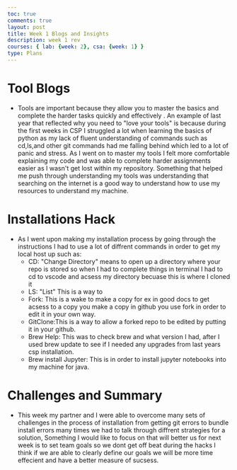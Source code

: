 ```yaml
---
toc: true
comments: true
layout: post
title: Week 1 Blogs and Insights 
description: week 1 rev 
courses: { lab: {week: 2}, csa: {week: 1} }
type: Plans
---
```


# Tool Blogs
- Tools are important because they allow you to master the basics and complete the harder tasks quickly and effectively . An example of last year that reflected why you need to "love your tools" is because during the first weeks in CSP I struggled a lot when learning the basics of python as my lack of fluent understanding of commands such as cd,ls,and other git commands had me falling behind which led to a lot of panic and stress. As I went on to master my tools I felt more comfortable explaining my code and was able to complete harder assignments easier as I wasn't get lost within my repository. Something that helped me push through understanding my tools was understanding that searching on the internet is a good way to understand how to use my resources to understand my machine.  


# Installations Hack
- As I went upon making my installation process by going through the instructions I had to use a lot of diffrent commands in order to get my local host up such as:
    - CD: "Change Directory" means to  open up a directory where your repo is stored so when I had to complete things in terminal I had to cd to vscode and acsess my directory becuase this is where I cloned it 
    - LS: "List" This is a way to 
    - Fork: This is a wake to make a copy for ex in good docs to get acsess to a copy you make a copy in github you use fork in order to edit it in your own way. 
    - GitClone:This is a way to allow a forked repo to be edited by putting it in your github.
    - Brew Help: This was to check brew and what version I had, after I used brew update to see if I needed any upgrades from last years csp installation.
    - Brew install Jupyter: This is in order to install jupyter notebooks into my machine for java.


# Challenges and Summary
- This week my partner and I were able to overcome many sets of challenges in the process of installation from getting git errors to bundle install errors many times we had to talk through diffrent strategies for a solution, Something I would like to focus on that will better us for next week is to set team goals so we dont get off beat during the hacks I think if we are able to clearly define our goals we will be more time effecient and have a better measure of sucsess. 